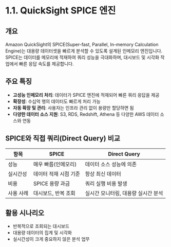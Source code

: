 # 1.1. QuickSight SPICE 엔진

## 개요
Amazon QuickSight의 SPICE(Super-fast, Parallel, In-memory Calculation Engine)는 대용량 데이터셋을 빠르게 분석할 수 있도록 설계된 인메모리 엔진입니다. SPICE는 데이터를 메모리에 적재하여 쿼리 성능을 극대화하며, 대시보드 및 시각화 작업에서 빠른 응답 속도를 제공합니다.

## 주요 특징
- **고성능 인메모리 처리**: 데이터가 SPICE 엔진에 적재되어 빠른 쿼리 응답을 제공
- **확장성**: 수십억 행의 데이터도 빠르게 처리 가능
- **자동 확장 및 관리**: 사용자는 인프라 관리 없이 용량만 할당하면 됨
- **다양한 데이터 소스 지원**: S3, RDS, Redshift, Athena 등 다양한 AWS 데이터 소스와 연동

## SPICE와 직접 쿼리(Direct Query) 비교
| 항목 | SPICE | Direct Query |
|------|-------|-------------|
| 성능 | 매우 빠름(인메모리) | 데이터 소스 성능에 의존 |
| 실시간성 | 데이터 적재 시점 기준 | 항상 최신 데이터 |
| 비용 | SPICE 용량 과금 | 쿼리 실행 비용 발생 |
| 사용 사례 | 대시보드, 반복 조회 | 실시간 모니터링, 대용량 실시간 분석 |

## 활용 시나리오
- 반복적으로 조회되는 대시보드
- 대용량 데이터의 집계 및 시각화
- 실시간성이 크게 중요하지 않은 분석 업무
